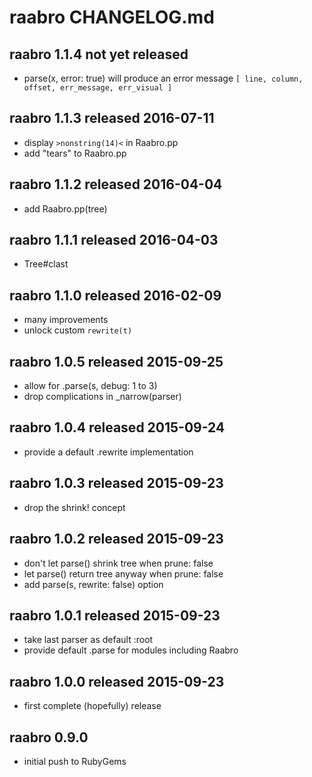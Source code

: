 
# raabro CHANGELOG.md


## raabro 1.1.4  not yet released

* parse(x, error: true) will produce an error message
  `[ line, column, offset, err_message, err_visual ]`


## raabro 1.1.3  released 2016-07-11

* display `>nonstring(14)<` in Raabro.pp
* add "tears" to Raabro.pp


## raabro 1.1.2  released 2016-04-04

* add Raabro.pp(tree)


## raabro 1.1.1  released 2016-04-03

* Tree#clast


## raabro 1.1.0  released 2016-02-09

* many improvements
* unlock custom `rewrite(t)`


## raabro 1.0.5  released 2015-09-25

* allow for .parse(s, debug: 1 to 3)
* drop complications in _narrow(parser)


## raabro 1.0.4  released 2015-09-24

* provide a default .rewrite implementation


## raabro 1.0.3  released 2015-09-23

* drop the shrink! concept


## raabro 1.0.2  released 2015-09-23

* don't let parse() shrink tree when prune: false
* let parse() return tree anyway when prune: false
* add parse(s, rewrite: false) option


## raabro 1.0.1  released 2015-09-23

* take last parser as default :root
* provide default .parse for modules including Raabro


## raabro 1.0.0  released 2015-09-23

* first complete (hopefully) release


## raabro 0.9.0

* initial push to RubyGems

